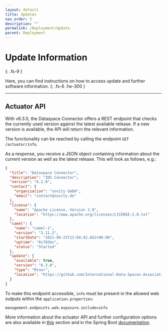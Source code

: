 ```yaml
---
layout: default
title: Updates
nav_order: 5
description: ""
permalink: /Deployment/Update
parent: Deployment
---
```


# Update Information
{: .fs-9 }

Here, you can find instructions on how to access update and further software information.
{: .fs-6 .fw-300 }

---

## Actuator API

With v6.3.0, the Dataspace Connector offers a REST endpoint that checks the currently used version
against the latest available release. If a new version is available, the API will return the
relevant information.

The functionality can be reached by calling the endpoint `GET /actuator/info`.

As a response, you receive a JSON object containing information about the current version as well
as the latest release. This will look as follows, e.g.:

```json
{
  "title": "Dataspace Connector",
  "description": "IDS Connector",
  "version": "6.2.0",
  "contact": {
    "organization": "sovity GmbH",
    "email": "contact@sovity.de"
  },
  "license": {
    "name": "Apache License, Version 2.0",
    "location": "https://www.apache.org/licenses/LICENSE-2.0.txt"
  },
  "camel": {
    "name": "camel-1",
    "version": "3.11.2",
    "startDate": "2021-09-23T12:04:42.682+00:00",
    "uptime": "6s783ms",
    "status": "Started"
  },
  "update": {
    "available": true,
    "version": "6.3.0",
    "type": "Minor",
    "location": "https://github.com/International-Data-Spaces-Association/DataspaceConnector/releases/tag/v6.3.0"
  }
}
```

To make this endpoint accessible, `info` must be present in the allowed web outputs within the
`application.properties`:

```properties
management.endpoints.web.exposure.include=info
```

More information about the actuator API and further configuration options are also available in
[this](logging.md) section and in the Spring Boot
[documentation](https://docs.spring.io/spring-boot/docs/current/reference/html/actuator.html).
